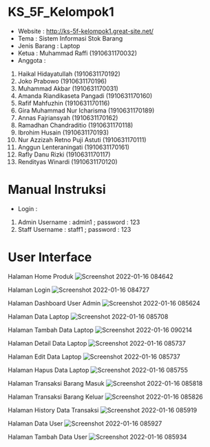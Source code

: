 # KS_5F_Kelompok1
- Website : http://ks-5f-kelompok1.great-site.net/
-	Tema : Sistem Informasi Stok Barang
-	Jenis Barang : Laptop
-	Ketua : Muhammad Raffi (1910631170032)
-	Anggota :
  1. Haikal Hidayatullah (1910631170192)
  2. Joko Prabowo (1910631170196)
  3. Muhammad Akbar (1910631170031)
  4. Amanda Riandikaseta Pangadi (1910631170160)
  5. Rafif Mahfuzhin (1910631170116)
  6. Gira Muhammad Nur Icharisma (1910631170189)
  7. Annas Fajriansyah (1910631170162)
  8. Ramadhan Chandraditio (1910631170118)
  9. Ibrohim Husain (1910631170193)
  10. Nur Azzizah Retno Puji Astuti (1910631170111)
  11. Anggun Lenteraningati (1910631170161)
  12. Rafly Danu Rizki (1910631170117)
  13. Rendityas Winardi (1910631170120)

# Manual Instruksi
- Login :
1. Admin
  Username : admin1 ;
  password : 123
2. Staff 
  Username : staff1 ;
  password : 123

# **User Interface**

Halaman Home Produk
![Screenshot 2022-01-16 084642](https://user-images.githubusercontent.com/84922530/149644136-70410690-6eea-499c-aa2e-9f85f15bb2b5.png)

Halaman Login
![Screenshot 2022-01-16 084727](https://user-images.githubusercontent.com/84922530/149644148-a710a7cf-a805-4257-88da-87ecfd050e67.png)

Halaman Dashboard User Admin
![Screenshot 2022-01-16 085624](https://user-images.githubusercontent.com/84922530/149644338-ec83e960-b2ce-4977-b08a-af8f4d936ccf.png)

Halaman Data Laptop 
![Screenshot 2022-01-16 085708](https://user-images.githubusercontent.com/84922530/149644403-ea9a0f96-fc56-41b2-bee3-9bb3bd9023bc.png)

Halaman Tambah Data Laptop
![Screenshot 2022-01-16 090214](https://user-images.githubusercontent.com/84922530/149644452-e3e65cb3-89da-4fc9-9449-b8255d33f89f.png)

Halaman Detail Data Laptop
![Screenshot 2022-01-16 085737](https://user-images.githubusercontent.com/84922530/149644413-403350c6-4823-4883-90b0-5f92cc6ea92b.png)

Halaman Edit Data Laptop
![Screenshot 2022-01-16 085737](https://user-images.githubusercontent.com/84922530/149644421-35755a20-c578-4852-b11a-e01b2d07ddb6.png)

Halaman Hapus Data Laptop
![Screenshot 2022-01-16 085755](https://user-images.githubusercontent.com/84922530/149644425-8ff3d990-4ef2-492f-a430-2eb81e9ae135.png)

Halaman Transaksi Barang Masuk 
![Screenshot 2022-01-16 085818](https://user-images.githubusercontent.com/84922530/149644470-14f83eaf-38ba-4c11-80f8-b52adb44aa20.png)

Halaman Transaksi Barang Keluar
![Screenshot 2022-01-16 085826](https://user-images.githubusercontent.com/84922530/149644473-378f6250-1f3b-41f2-8028-c8ca0e3f7b32.png)

Halaman History Data Transaksi
![Screenshot 2022-01-16 085919](https://user-images.githubusercontent.com/84922530/149644476-0db28019-2805-47f8-9c5c-4ad13750ef06.png)

Halaman Data User
![Screenshot 2022-01-16 085927](https://user-images.githubusercontent.com/84922530/149644485-229315d8-2561-462d-97f1-875905f4c276.png)

Halaman Tambah Data User
![Screenshot 2022-01-16 085934](https://user-images.githubusercontent.com/84922530/149644490-f1c04418-0df6-4cf3-8be5-8ab1adbc338e.png)




